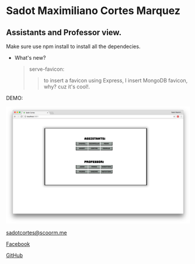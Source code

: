 # Sadot Maximiliano Cortes Marquez

## Assistants and Professor view.

Make sure use npm install to install all the dependecies.
* What's new?
  > serve-favicon:
    >> to insert a favicon using Express, I insert MongoDB favicon, why? cuz it's cool!. 

DEMO: 

![](src/demo.png)


<sadotcortes@scoorm.me>

[Facebook](https://www.facebook.com/SadotCorts)

[GitHub](https://github.com/SadotCorts)